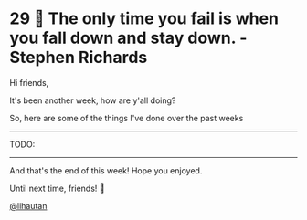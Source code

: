 # 29 🤕 The only time you fail is when you fall down and stay down. - Stephen Richards

Hi friends,

It's been another week, how are y'all doing?

So, here are some of the things I've done over the past weeks

---

TODO:

---

And that's the end of this week! Hope you enjoyed.

Until next time, friends! 👋

[@lihautan](https://twitter.com/lihautan)